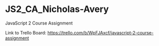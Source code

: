 # JS2_CA_Nicholas-Avery
JavaScript 2 Course Assignment

Link to Trello Board: https://trello.com/b/WpFJAxcf/javascript-2-course-assignment
